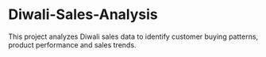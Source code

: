 # Diwali-Sales-Analysis
This project analyzes Diwali sales data to identify customer buying patterns, product performance and sales trends.
